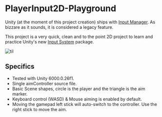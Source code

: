 # PlayerInput2D-Playground

Unity (at the moment of this project creation) ships with [Input Manager](https://docs.unity3d.com/Manual/class-InputManager.html). As bizzare as it sounds, it is considered a legacy feature.

This project is a very quick, clean and to the point 2D project to learn and practice Unity's new [Input System](https://docs.unity3d.com/Packages/com.unity.inputsystem@1.11/manual/index.html) package.

![til](./PlayerInput2D.gif)

## Specifics

- Tested with Unity 6000.0.26f1.
- Single aimController source file.
- Basic Scene shapes, circle is the player and the triangle is the aim marker.
- Keyboard control (WASD) & Mouse aiming is enabled by default.
- Moving the gamepad left stick will auto-switch to the controller. Use the right stick to move the aim.
